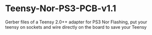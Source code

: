 # Teensy-Nor-PS3-PCB-v1.1
Gerber files of a Teensy 2.0++ adapter for PS3 Nor Flashing, put your teensy on sockets and wire directly on the board to save your Teensy 
